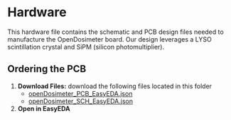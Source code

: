 # Hardware

This hardware file contains the schematic and PCB design files needed to manufacture the OpenDosimeter board. Our design leverages a LYSO scintillation crystal and SiPM (silicon photomultiplier). 

## Ordering the PCB
1. **Download Files:** download the following files located in this folder
    - [openDosimeter_PCB_EasyEDA.json](openDosimeter/hardware/openDosimeter_PCB_EasyEDA.json)
    - [openDosimeter_SCH_EasyEDA.json](openDosimeter/hardware/openDosimeter_PCB_EasyEDA.json)
2. **Open in EasyEDA**
